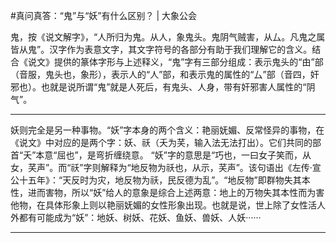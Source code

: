 #真问真答：“鬼”与“妖”有什么区别？ | 大象公会

鬼，按《说文解字》，“人所归为鬼。从人，象鬼头。鬼阴气贼害，从厶。凡鬼之属皆从鬼”。汉字作为表意文字，其文字符号的各部分有助于我们理解它的含义。结合《说文》提供的篆体字形与上述释义，“鬼”字有三部分组成：表示鬼头的“甶”部（音服，鬼头也，象形），表示人的“人”部，和表示鬼的属性的“厶”部（音四，奸邪也）。也就是说所谓“鬼”就是人死后，有鬼头、人身，带有奸邪害人属性的“阴气”。

---

妖则完全是另一种事物。“妖”字本身的两个含义：艳丽妩媚、反常怪异的事物，在《说文》中对应的是两个字：妖、祅（夭为芺，输入法无法打出）。它们共同的部首“夭”本意“屈也”，是弯折缠绕意。 “妖”字的意思是“巧也，一曰女子笑而，从女，芺声”。而“祅”字则解释为“地反物为祅也，从示，芺声”。该句语出《左传·宣公十五年》：“天反时为灾，地反物为祅，民反德为乱”。“地反物”即群物失其本性，进而害物，所以“妖”给人的意象是综合上述两意：地上的万物失其本性而为害他物，在具体形象上则以艳丽妩媚的女性形象出现。也就是说，世上除了女性活人外都有可能成为“妖”：地妖、树妖、花妖、鱼妖、兽妖、人妖······

---

